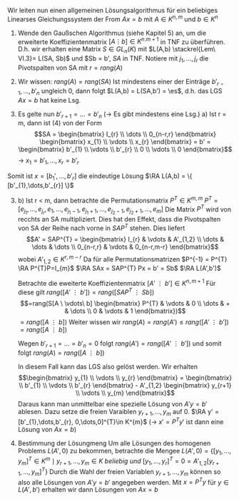 Wir leiten nun einen allgemeinen Lösungsalgorithmus für ein beliebiges Linearses Gleichungssystem der From $A x = b$ mit $A \in K^{n,m}$ und $b \in K^{n}$

1) Wende den Gaußschen Algorithmus (siehe Kapitel 5) an, um die
    erweiterte Koeffizientenmatrix $[A \vdots b] \in K^{n.m+1}$ in TNF zu überführen. 
    D.h. wir erhalten eine Matrix $S \in GL_{n}(K)$ mit $L(A,b) \stackrel{Lem\ VI.3}= L(SA, Sb)$
    und $Sb = b', $SA$ in TNF.
    Notiere mit $j_{1},\dots,j_{r}$ die Pivotspalten von SA mit $r = rang(A)$

2) Wir wissen: $rang(A) = rang(SA)$
    Ist mindestens einer der Einträge $b'_{r-1},\dots,b'_{n}$ ungleich 0, dann folgt $L(A,b) = L(SA,b') = \es$, d.h. das LGS $Ax = b$ hat keine Lsg.

3) Es gelte nun $b'_{r+1} = \dots = b'_{n}$
    (-> Es gibt mindestens eine Lsg.)
    a) Ist r = m, dann ist (4) von der Form
    $$SA = \begin{bmatrix}
I_{r} \\ \dots \\ 0_{n-r,r}
\end{bmatrix} \begin{bmatrix}
x_{1} \\ \vdots \\ x_{r}
\end{bmatrix} = b' = \begin{bmatrix}
b'_{1} \\ \vdots \\ b'_{r} \\ 0 \\ \vdots \\ 0
\end{bmatrix}$$
-> $x_{1} = b'_{1}, \dots, x_{r} = b'_{r}$

Somit ist $x = [b_{1}',\dots,b'_{r}]$ die eindeutige Lösung
$\RA L(A,b) = \{ [b'_{1},\dots,b'_{r}] \}$

3) b) Ist r < m, dann betrachte die Permutationsmatrix 
    $P^{T} \in K^{m,m}$ $P^{T}=[e_{j_{1}}, \dots , e_{j_{r}}, e_{1},\dots,e_{j_{1}-1}, e_{j_{1}+1},\dots,e_{j_{2}-1}, e_{j_{2}+1},\dots,e_{m}]$
    Die Matrix $P^{T}$ wird von recchts an SA multipliziert. Dies hat den Effekt, dass die Pivotspalten von SA der Reihe nach vorne in $SAP^{T}$ stehen.
    Dies liefert $$A' = SAP^{T} = \begin{bmatrix}
    I_{r} & \vdots & A'_{1,2} \\
    \dots & \dots & \dots \\
    0_{n-r,r} & \vdots & 0_{n-r,m-r} 
    \end{bmatrix}$$
	wobei $A'_{1,2} \in K^{r,m-r}$
	Da für alle Permutationsmatrizen $P^{-1} = P^{T} \RA P^{T}P=I_{m}$
	$\RA SAx = SAP^{T} Px = b' = Sb$
	$\RA L(A',b')$
	
	Betrachte die eweiterte Koeffizientenmatrix $[A'\ \vdots\ b'] \in K^{n,m+1}$
	Für diese gilt $rang([A'\ \vdots\ b']) = rang([SAP^{T}\ \vdots\ Sb])$
    $$=rang(S[A \ \vdots\ b] \begin{bmatrix}
	P^{T} & \vdots  & 0 \\
	\dots & + & \dots \\
	0 & \vdots & 1
    \end{bmatrix})$$
    $= rang([A\ \vdots\ b])$
    Weiter wissen wir $rang(A) = rang(A') \leq rang([A'\ \vdots\ b'])$
    $= rang([A\ \vdots\ b])$
    
    Wegen $b'_{r+1}= \dots = b'_{n} = 0$ folgt $rang(A') = rang([A'\ \vdots\ b'])$
    und somit folgt $rang(A) = rang([A\ \vdots\ b])$
    
    In diesem Fall kann das LGS also gelöst werden. 
    Wir erhalten $$\begin{bmatrix}
	y_{1} \\
	\vdots \\
	y_{r}
    \end{bmatrix} = \begin{bmatrix} \\
    b'_{1} \\
	\vdots \\
	b'_{r}
    \end{bmatrix} - A'_{1,2} \begin{bmatrix}
	y_{r+1} \\
	\vdots \\
	y_{m}
    \end{bmatrix}$$
    Daraus kann man unmittelbar eine spezielle Lösung von $A'y=b'$ ablesen. Dazu setze die freien Varaiblen $y_{r+1},\dots,y_{m}$ auf 0.
    $\RA y' = [b'_{1},\dots,b'_{r}, 0,\dots,0]^{T}\in K^{m}$
    (-> $x' = P^{T}y'$ ist dann eine Lösung von $Ax = b$)
    

4) Bestimmung der Lösungmeng
    Um alle Lösungen des homogenen Problems $L(A',0)$ zu bekommen, betrachte die Mengee
    $L(A',0) = \{ [y_{1},\dots,y_{m}]^{T} \in K^{m} \mid y_{r+1},\dots,y_{m}\in K\ beliebig$
    $und\ [y_{1},\dots,y_{r}]^{T}=0=A'_{1,2}[y_{r+1},\dots,y_{m}]^{T} \}$
    Durch die Wahl der freien Variablen $y_{r+1},\dots,y_{m}$ können so also alle Lösungen von $A'y=b'$ angegeben werden. Mit $x = P^{T}y$ für $y \in L(A',b')$ erhalten wir dann Lösungen von $Ax = b$